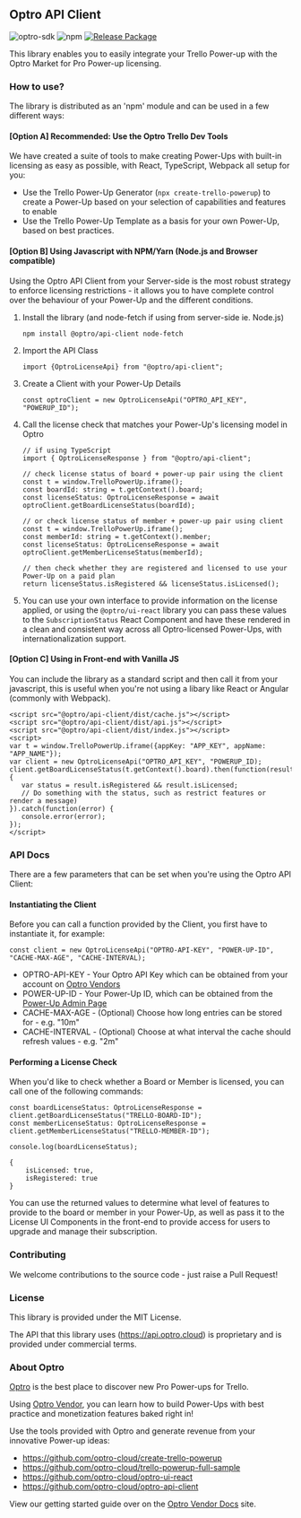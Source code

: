 ## Optro API Client

![optro-sdk](https://img.shields.io/badge/Optro-SDK-blue)
![npm](https://img.shields.io/npm/v/@optro/api-client)
[![Release Package](https://github.com/optro-cloud/optro-api-client/actions/workflows/main.yml/badge.svg)](https://github.com/optro-cloud/optro-api-client/actions/workflows/main.yml)

This library enables you to easily integrate your Trello Power-up with the Optro Market for Pro Power-up licensing.

### How to use?

The library is distributed as an 'npm' module and can be used in a few different ways:

#### [Option A] Recommended: Use the Optro Trello Dev Tools

We have created a suite of tools to make creating Power-Ups with built-in licensing as easy as possible, with React, TypeScript, Webpack all setup for you:

 * Use the Trello Power-Up Generator (`npx create-trello-powerup`) to create a Power-Up based on your selection of capabilities and features to enable
 * Use the Trello Power-Up Template as a basis for your own Power-Up, based on best practices.

#### [Option B] Using Javascript with NPM/Yarn (Node.js and Browser compatible)

Using the Optro API Client from your Server-side is the most robust strategy to enforce licensing restrictions - it allows you to have complete control over the behaviour of your Power-Up and the different conditions.

1. Install the library (and node-fetch if using from server-side ie. Node.js)

   ```
   npm install @optro/api-client node-fetch
   ```

2. Import the API Class

   ```
   import {OptroLicenseApi} from "@optro/api-client";
   ```

3. Create a Client with your Power-Up Details

   ```
   const optroClient = new OptroLicenseApi("OPTRO_API_KEY", "POWERUP_ID");
   ```

4. Call the license check that matches your Power-Up's licensing model in Optro

   ```
   // if using TypeScript
   import { OptroLicenseResponse } from "@optro/api-client";
   
   // check license status of board + power-up pair using the client
   const t = window.TrelloPowerUp.iframe();
   const boardId: string = t.getContext().board;
   const licenseStatus: OptroLicenseResponse = await optroClient.getBoardLicenseStatus(boardId);
   
   // or check license status of member + power-up pair using client
   const t = window.TrelloPowerUp.iframe();
   const memberId: string = t.getContext().member;
   const licenseStatus: OptroLicenseResponse = await optroClient.getMemberLicenseStatus(memberId);
   
   // then check whether they are registered and licensed to use your Power-Up on a paid plan
   return licenseStatus.isRegistered && licenseStatus.isLicensed();
   ```
   
5. You can use your own interface to provide information on the license applied, or using the `@optro/ui-react` library you can pass these values to the `SubscriptionStatus` React Component and have these rendered in a clean and consistent way across all Optro-licensed Power-Ups, with internationalization support.

#### [Option C] Using in Front-end with Vanilla JS

You can include the library as a standard script and then call it from your javascript, this is useful when you're not using a libary like React or Angular (commonly with Webpack).

```
<script src="@optro/api-client/dist/cache.js"></script>
<script src="@optro/api-client/dist/api.js"></script>
<script src="@optro/api-client/dist/index.js"></script>
<script>
var t = window.TrelloPowerUp.iframe({appKey: "APP_KEY", appName: "APP_NAME"});
var client = new OptroLicenseApi("OPTRO_API_KEY", "POWERUP_ID);
client.getBoardLicenseStatus(t.getContext().board).then(function(result) {
   var status = result.isRegistered && result.isLicensed;
   // Do something with the status, such as restrict features or render a message)
}).catch(function(error) {
   console.error(error);
});
</script>
```

### API Docs

There are a few parameters that can be set when you're using the Optro API Client:

#### Instantiating the Client

Before you can call a function provided by the Client, you first have to instantiate it, for example:

```
const client = new OptroLicenseApi("OPTRO-API-KEY", "POWER-UP-ID", "CACHE-MAX-AGE", "CACHE-INTERVAL);
```

 * OPTRO-API-KEY - Your Optro API Key which can be obtained from your account on [Optro Vendors](https://vendor.optro.cloud)
 * POWER-UP-ID - Your Power-Up ID, which can be obtained from the [Power-Up Admin Page](https://www.trello.com/power-ups/admin)
 * CACHE-MAX-AGE - (Optional) Choose how long entries can be stored for - e.g. "10m"
 * CACHE-INTERVAL - (Optional) Choose at what interval the cache should refresh values - e.g. "2m"

#### Performing a License Check

When you'd like to check whether a Board or Member is licensed, you can call one of the following commands:

```
const boardLicenseStatus: OptroLicenseResponse = client.getBoardLicenseStatus("TRELLO-BOARD-ID");
const memberLicenseStatus: OptroLicenseResponse = client.getMemberLicenseStatus("TRELLO-MEMBER-ID");

console.log(boardLicenseStatus);

{
    isLicensed: true,
    isRegistered: true
}
``` 

You can use the returned values to determine what level of features to provide to the board or member in your Power-Up, as well as pass it to the License UI Components in the front-end to provide access for users to upgrade and manage their subscription.

### Contributing

We welcome contributions to the source code - just raise a Pull Request!

### License

This library is provided under the MIT License.

The API that this library uses (https://api.optro.cloud) is proprietary and is provided under commercial terms.

### About Optro

[Optro](https://www.optro.cloud) is the best place to discover new Pro Power-ups for Trello.

Using [Optro Vendor](https://vendor.optro.cloud), you can learn how to build Power-Ups with best practice and monetization features baked right in!

Use the tools provided with Optro and generate revenue from your innovative Power-up ideas:
* https://github.com/optro-cloud/create-trello-powerup
* https://github.com/optro-cloud/trello-powerup-full-sample
* https://github.com/optro-cloud/optro-ui-react
* https://github.com/optro-cloud/optro-api-client

View our getting started guide over on the [Optro Vendor Docs](https://docs.appfox.io/optro-vendor/) site.
